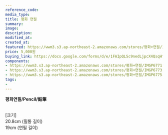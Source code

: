```yaml
---
reference_code:
media_type:
title: 평화 연필
summary:
image:
description:
modified_at:
created_at:
featured: https://wwm3.s3.ap-northeast-2.amazonaws.com/stores/평화+연필/IMGP6771r.jpg
price: 5,000원
buying_link: https://docs.google.com/forms/d/e/1FAIpQLSc9nedLjpcX4QsqHfsDClSUvnY_z8JjKZMrkfDJmnqozNUliA/viewform
components:
- https://wwm3.s3.ap-northeast-2.amazonaws.com/stores/평화+연필/IMGP6771r.jpg
- https://wwm3.s3.ap-northeast-2.amazonaws.com/stores/평화+연필/IMGP6773r.jpg
- https://wwm3.s3.ap-northeast-2.amazonaws.com/stores/평화+연필/IMGP6775r.jpg
tags:
-
---
```

**평화연필/Pencil/鉛筆**

\
[크기]\
20.8cm (필통 길이)\
19cm (연필 길이)
